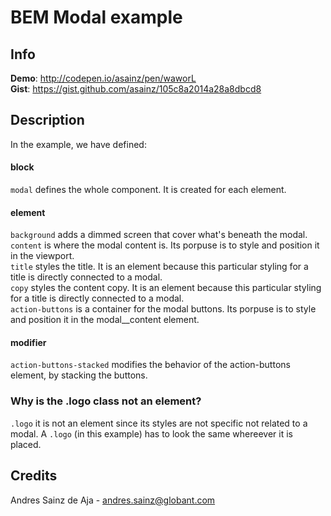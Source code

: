 # BEM Modal example

## Info

__Demo__: http://codepen.io/asainz/pen/waworL  
__Gist__: https://gist.github.com/asainz/105c8a2014a28a8dbcd8

## Description

In the example, we have defined:

#### block

`modal` defines the whole component. It is created for each element.

#### element

`background` adds a dimmed screen that cover what's beneath the modal.  
`content` is where the modal content is. Its porpuse is to style and position it in the viewport.  
`title` styles the title. It is an element because this particular styling for a title is directly connected to a modal.  
`copy` styles the content copy. It is an element because this particular styling for a title is directly connected to a modal.  
`action-buttons` is a container for the modal buttons. Its porpuse is to style and position it in the modal__content element.  

#### modifier

`action-buttons-stacked` modifies the behavior of the action-buttons element, by stacking the buttons.

### Why is the .logo class not an element?

`.logo` it is not an element since its styles are not specific not related to a modal. A `.logo` (in this example) has to look the same whereever it is placed.

## Credits

Andres Sainz de Aja - andres.sainz@globant.com
